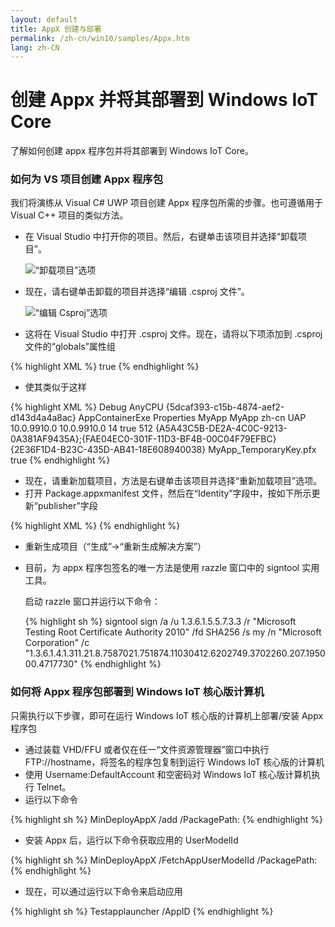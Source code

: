 ```yaml
---
layout: default
title: AppX 创建与部署
permalink: /zh-cn/win10/samples/Appx.htm
lang: zh-CN
---
```


# 创建 Appx 并将其部署到 Windows IoT Core

了解如何创建 appx 程序包并将其部署到 Windows IoT Core。

### 如何为 VS 项目创建 Appx 程序包

我们将演练从 Visual C\# UWP 项目创建 Appx 程序包所需的步骤。也可遵循用于 Visual C++ 项目的类似方法。

* 在 Visual Studio 中打开你的项目。然后，右键单击该项目并选择“卸载项目”。

  ![“卸载项目”选项]({{site.baseurl}}/Resources/images/appx/unload_project_menu.png)

* 现在，请右键单击卸载的项目并选择“编辑 <Project>.csproj 文件”。

  ![“编辑 Csproj”选项]({{site.baseurl}}/Resources/images/appx/edit_projectproj.png)

* 这将在 Visual Studio 中打开 <Project>.csproj 文件。现在，请将以下项添加到 .csproj 文件的“globals”属性组

{% highlight XML %}
<GenerateAppxPackageOnBuild>true</GenerateAppxPackageOnBuild>
{% endhighlight %}

* 使其类似于这样

{% highlight XML %}
<PropertyGroup>
  <Configuration Condition=" '$(Configuration)' == '' ">Debug</Configuration>
  <Platform Condition=" '$(Platform)' == '' ">AnyCPU</Platform>
  <ProjectGuid>{5dcaf393-c15b-4874-aef2-d143d4a4a8ac}</ProjectGuid>
  <OutputType>AppContainerExe</OutputType>
  <AppDesignerFolder>Properties</AppDesignerFolder>
  <RootNamespace>MyApp</RootNamespace>
  <AssemblyName>MyApp</AssemblyName>
  <DefaultLanguage>zh-cn</DefaultLanguage>
  <TargetPlatformIdentifier>UAP</TargetPlatformIdentifier>
  <TargetPlatformVersion>10.0.9910.0</TargetPlatformVersion>
  <TargetPlatformMinVersion>10.0.9910.0</TargetPlatformMinVersion>
  <MinimumVisualStudioVersion>14</MinimumVisualStudioVersion>
  <EnableProjectNCompatibleProfile>true</EnableProjectNCompatibleProfile>
  <FileAlignment>512</FileAlignment>
  <ProjectTypeGuids>{A5A43C5B-DE2A-4C0C-9213-0A381AF9435A};{FAE04EC0-301F-11D3-BF4B-00C04F79EFBC}</ProjectTypeGuids>
  <DebugEngines>{2E36F1D4-B23C-435D-AB41-18E608940038}</DebugEngines>
  <PackageCertificateKeyFile>MyApp_TemporaryKey.pfx</PackageCertificateKeyFile>
  <GenerateAppxPackageOnBuild>true</GenerateAppxPackageOnBuild>
</PropertyGroup>
{% endhighlight %}

* 现在，请重新加载项目，方法是右键单击该项目并选择“重新加载项目”选项。
* 打开 Package.appxmanifest 文件，然后在“Identity”字段中，按如下所示更新“publisher”字段

{% highlight XML %}
<Identity
  Name="MyApp"
  Publisher="CN=Microsoft Corporation, O=Microsoft Corporation, L=Redmond, S=Washington, C=US"
  Version="1.0.0.0" />
{% endhighlight %}

* 重新生成项目（“生成”-\>“重新生成解决方案”）
* 目前，为 appx 程序包签名的唯一方法是使用 razzle 窗口中的 signtool 实用工具。

  启动 razzle 窗口并运行以下命令：

  {% highlight sh %}
  signtool sign /a /u 1.3.6.1.5.5.7.3.3 /r "Microsoft Testing Root Certificate Authority 2010" /fd SHA256 /s my /n "Microsoft Corporation" /c "1.3.6.1.4.1.311.21.8.7587021.751874.11030412.6202749.3702260.207.195000.4717730" <AppxFilePath>
  {% endhighlight %}


### 如何将 Appx 程序包部署到 Windows IoT 核心版计算机

只需执行以下步骤，即可在运行 Windows IoT 核心版的计算机上部署/安装 Appx 程序包

* 通过装载 VHD/FFU 或者仅在任一“文件资源管理器”窗口中执行 FTP://hostname，将签名的程序包复制到运行 Windows IoT 核心版的计算机
* 使用 Username:DefaultAccount 和空密码对 Windows IoT 核心版计算机执行 Telnet。
* 运行以下命令


{% highlight sh %}
MinDeployAppX /add /PackagePath:<AppxFilePath>
{% endhighlight %}


* 安装 Appx 后，运行以下命令获取应用的 UserModelId


{% highlight sh %}
MinDeployAppX /FetchAppUserModelId /PackagePath:<AppxFilePath>
{% endhighlight %}


* 现在，可以通过运行以下命令来启动应用


{% highlight sh %}
Testapplauncher /AppID <AppUserModelID>
{% endhighlight %}
